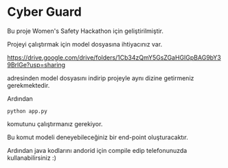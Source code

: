 # Cyber Guard

Bu proje Women's Safety Hackathon için geliştirilmiştir.

Projeyi çalıştırmak için model dosyasına ihtiyacınız var.

https://drive.google.com/drive/folders/1Cb34zQmY5GsZGaHGIGpBAG9bY39BrlGe?usp=sharing

adresinden model dosyasını indirip projeyle aynı dizine getirmeniz gerekmektedir.

Ardından
```
python app.py
```
komutunu çalıştırmanız gerekiyor.

Bu komut modeli deneyebileceğiniz bir end-point oluşturacaktır.

Ardından java kodlarını andorid için compile edip telefonunuzda kullanabilirsiniz :)
